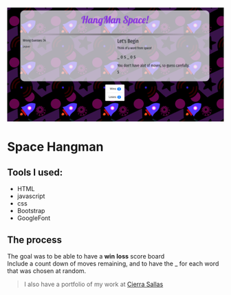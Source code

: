 ![screenshot](https://raw.githubusercontent.com/FreebirdSallas/word-guess-game/master/Screen%20Shot%202020-01-21%20at%207.52.35%20PM.png)

# Space Hangman

## Tools I used:
* HTML
* javascript
* css
* Bootstrap
* GoogleFont

## The process
The goal was to be able to have a **win** **loss** score board\
Include a count down of moves remaining, and to have the _ for each word\
that was
chosen at random.


> I also have a portfolio of my work at [Cierra Sallas](www.cierrasallas.com)

